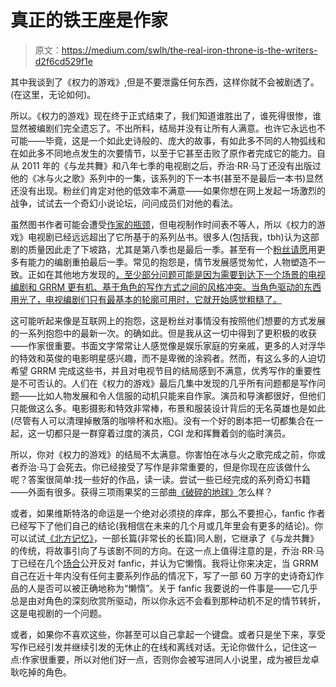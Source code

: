 # 真正的铁王座是作家

> 原文：<https://medium.com/swlh/the-real-iron-throne-is-the-writers-d2f6cd529f1e>

其中我谈到了《权力的游戏》,但是不要泄露任何东西，这样你就不会被剧透了。(在这里，无论如何)。

所以。《权力的游戏》现在终于正式结束了，我们知道谁胜出了，谁死得很惨，谁显然被编剧们完全遗忘了。不出所料，结局并没有让所有人满意。也许它永远也不可能——毕竟，这是一个如此史诗般的、庞大的故事，有如此多不同的人物弧线和在如此多不同地点发生的次要情节，以至于它甚至击败了原作者完成它的能力。自从 2011 年的《与龙共舞》和八年七季的电视剧之后，乔治·RR·马丁还没有出版过他的《冰与火之歌》系列中的一集，该系列的下一本书(甚至不是最后一本书)显然还没有出现。粉丝们肯定对他的低效率不满意——如果你想在网上发起一场激烈的战争，试试去一个奇幻小说论坛，问问成员们对他的看法。

虽然图书作者可能会遭受[作家的瓶颈](/@ruthdehaas/why-theres-no-such-thing-as-writer-s-block-aad0738206ae)，但电视制作时间表不等人，所以《权力的游戏》电视剧已经远远超出了它所基于的系列丛书。很多人(包括我，tbh)认为这部剧的质量因此走了下坡路，尤其是第八季也是最后一季。甚至有一个[粉丝请愿](https://www.theguardian.com/tv-and-radio/2019/may/16/game-of-thrones-petition-got-season-8-remake)用更多有能力的编剧重拍最后一季。常见的抱怨是，情节发展感觉匆忙，人物塑造不一致。正如在其他地方发现的[，至少部分问题可能是因为需要到达下一个场景的电视编剧和 GRRM 更有机、基于角色的写作方式之间的风格冲突。当角色驱动的东西用光了，电视编剧们只有最基本的轮廓可用时，它就开始感觉粗糙了。](https://www.wired.com/story/game-of-thrones-plotters-vs-pantsers/)

这可能听起来像是互联网上的抱怨，这是粉丝对事情没有按照他们想要的方式发展的一系列抱怨中的最新一次。的确如此。但是我从这一切中得到了更积极的收获——作家很重要。书面文字常常让人感觉像是娱乐家庭的穷亲戚，更多的人对浮华的特效和英俊的电影明星感兴趣，而不是卑微的涂鸦者。然而，有这么多的人迫切希望 GRRM 完成这些书，并且对电视节目的结局感到不满意，优秀写作的重要性是不可否认的。人们在《权力的游戏》最后几集中发现的几乎所有问题都是写作问题——比如人物发展和令人信服的动机只能来自作家。演员和导演都很好，但他们只能做这么多。电影摄影和特效非常棒，布景和服装设计背后的无名英雄也是如此(尽管有人可以清理掉散落的咖啡杯和水瓶)。没有一个好的剧本把一切都集合在一起，这一切都只是一群穿着过度的演员，CGI 龙和挥舞着剑的临时演员。

所以，你对《权力的游戏》的结局不太满意。你害怕在冰与火之歌完成之前，你或者乔治·马丁会死去。你已经接受了写作是非常重要的，但是你现在应该做什么呢？答案很简单:找一些好的作品，读一读。尝试一些已经完成的系列奇幻书籍——外面有很多。获得三项雨果奖的三部曲[《破碎的地球》](https://www.theguardian.com/commentisfree/2018/aug/24/the-guardian-view-on-science-fiction-the-broken-earth-deserves-its-hugo)怎么样？

或者，如果维斯特洛的命运是一个绝对必须挠的痒痒，那么不要担心，fanfic 作者已经写下了他们自己的结论(我相信在未来的几个月或几年里会有更多的结论)。你可以试试[《北方记忆》](https://archiveofourown.org/works/336407/chapters/543997)，一部长篇(非常长的长篇)同人剧，它继承了《与龙共舞》的传统，将故事引向了与该剧不同的方向。在这一点上值得注意的是，乔治·RR·马丁已经在几个[场合](https://www.smh.com.au/entertainment/books/george-rr-martin-hands-off-my-characters-20131108-2x6fb.html)公开反对 fanfic，并认为它懒惰。我将让你来决定，当 GRRM 自己在近十年内没有任何主要系列作品的情况下，写了一部 60 万字的史诗奇幻作品的人是否可以被正确地称为“懒惰”。关于 fanfic 我要说的一件事是——它几乎总是由对角色的深刻欣赏所驱动，所以你永远不会看到那种动机不足的情节转折，这是电视剧的一个问题。

或者，如果你不喜欢这些，你甚至可以自己拿起一个键盘。或者只是坐下来，享受写作已经引发并继续引发的无休止的在线和离线对话。无论你做什么，记住这一点:作家很重要，所以对他们好一点，否则你会被写进同人小说里，成为被巨龙卓耿吃掉的角色。